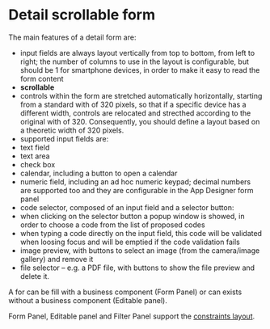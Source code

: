 # Detail scrollable form

The main features of a detail form are:

* input fields are always layout vertically from top to bottom, from left to right; the number of columns to use in the layout is configurable, but should be 1 for smartphone devices, in order to make it easy to read the form content
* **scrollable** 
* controls within the form are stretched automatically horizontally, starting from a standard with of 320 pixels, so that if a specific device has a different width, controls are relocated and strecthed according to the original with of 320. Consequently, you should define a layout based on a theoretic width of 320 pixels.
* supported input fields are:
* text field
* text area
* check box
* calendar, including a button to open a calendar
* numeric field, including an ad hoc numeric keypad; decimal numbers are supported too and they are configurable in the App Designer form panel
* code selector, composed of an input field and a selector button:
* when clicking on the selector button a popup window is showed, in order to choose a code from the list of proposed codes
* when typing a code directly on the input field, this code will be validated when loosing focus and will be emptied if the code validation fails
* image preview, with buttons to select an image \(from the camera/image gallery\) and remove it
* file selector – e.g. a PDF file, with buttons to show the file preview and delete it.

A for can be fill with a business component \(Form Panel\) or can exists without a business component \(Editable panel\).

Form Panel, Editable panel and Filter Panel support the [constraints layout](../../constraint-layout.md).

